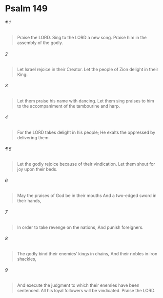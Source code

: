 # Psalm 149
###### ¶ 1
> Praise the LORD.
> Sing to the LORD a new song.
> Praise him in the assembly of the godly.
###### 2
> Let Israel rejoice in their Creator.
> Let the people of Zion delight in their King.
###### 3
> Let them praise his name with dancing.
> Let them sing praises to him to the accompaniment of the tambourine and harp.
###### 4
> For the LORD takes delight in his people;
> He exalts the oppressed by delivering them.
###### ¶ 5
> Let the godly rejoice because of their vindication.
> Let them shout for joy upon their beds.
###### 6
> May the praises of God be in their mouths
> And a two-edged sword in their hands,
###### 7
> In order to take revenge on the nations,
> And punish foreigners.
###### 8
> The godly bind their enemies’ kings in chains,
> And their nobles in iron shackles,
###### 9
> And execute the judgment to which their enemies have been sentenced.
> All his loyal followers will be vindicated.
> Praise the LORD.
